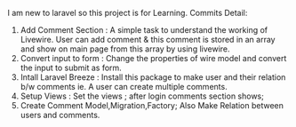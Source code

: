 I am new to laravel so this project is for Learning.
Commits Detail:
1. Add Comment Section : A simple task to understand the working of Livewire. User can add comment & this comment is stored in an array and show on main page from this array by using livewire.
2. Convert input to form : Change the properties of wire model and convert the input to submit as form.
3. Intall Laravel Breeze : Install this package to make user and their relation b/w comments ie. A user can create multiple comments.
4. Setup Views : Set the views ; after login comments section shows;
5. Create Comment Model,Migration,Factory; Also Make Relation between users and comments.